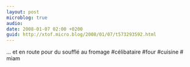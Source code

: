 ```yaml
---
layout: post
microblog: true
audio: 
date: 2008-01-07 02:00 +0200
guid: http://xtof.micro.blog/2008/01/07/t573293592.html
---
```

... et en route pour du soufflé au fromage #célibataire #four #cuisine # miam

